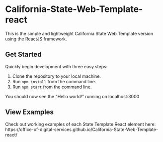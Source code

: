 # California-State-Web-Template-react
This is the simple and lightweight California State Web Template version using the ReactJS framework.

## Get Started
Quickly begin development with three easy steps:
<ol>
<li>Clone the repository to your local machine.</li>
<li>Run <code>npm install</code> from the command line.</li>
<li>Run <code>npm start</code> from the command line.</li>
</ol>
<p>You should now see the "Hello world!" running on localhost:3000</p>

## View Examples
<p>Check out working examples of each State Template React element here: https://office-of-digital-services.github.io/California-State-Web-Template-react/</p>
